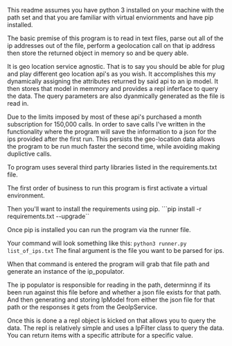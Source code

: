 This readme assumes you have python 3 installed on your machine with the path set and that you are familiar with virtual enviornments and have pip installed.

The basic premise of this program is to read in text files, parse out all of the ip addresses out of the file, perform a geolocation call on that ip address then store the returned object in memory so and be query able. 

It is geo location service agnostic. That is to say you should be able for plug and play different geo location api's as you wish. It accomplishes this my dynamically assigning the attributes returned by said api to an ip model. It then stores that model in memmory and provides a repl inferface to query the data. The query parameters are also dyanmically generated as the file is read in.

Due to the limits imposed by most of these api's purchased a month subscription for 150,000 calls. In order to save calls I've written in the functionality where the program will save the information to a json for the ips provided after the first run. This persists the geo-location data allows the program to be run much faster the second time, while avoiding making duplictive calls.

To program uses several third party libraries listed in the requirements.txt file.

The first order of business to run this program is first activate a virtual environment.

Then you'll want to install the requirements using pip. 
```pip install -r requirements.txt --upgrade``

Once pip is installed you can run the program via the runner file.

Your command will look something like this:
```python3 runner.py list_of_ips.txt```
The final argument is the file you want to be parsed for ips.

When that command is entered the program will grab that file path and generate an instance of the ip_populator. 


The ip populator is responsible for reading in the path, determinng if its been run against this file before and whether a json file exists for that path. And then generating and storing IpModel from either the json file for that path or the responses it gets from the GeoIpService.

Once this is done a a repl object is kicked on that allows you to query the data. The repl is relatively simple and uses a IpFilter class to query the data. You can return items with a specific attribute for a specific value. 